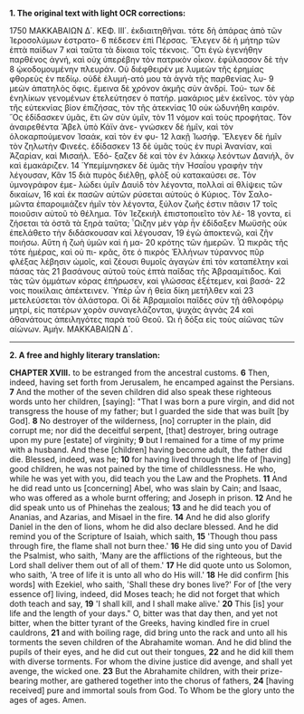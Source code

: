 **1. The original text with light OCR corrections:**

1750             ΜΑΚΚΑΒΑΙΩΝ Δ΄.               ΚΕΦ. ΙΙΙ΄.
ἐκδιαιτηθῆναι. τότε δὴ ἀπάρας ἀπὸ τῶν Ἱεροσολύμων ἐστρατο-
6  πέδεσεν ἐπὶ Πέρσας. Ἔλεγεν δὲ ἡ μήτηρ τῶν ἑπτὰ παίδων
7  καὶ ταῦτα τὰ δίκαια τοῖς τέκνοις. ῞Οτι ἐγὼ ἐγενήθην παρθένος
ἀγνή, καὶ οὐχ ὑπερέβην τὸν πατρικὸν οἶκον. ἐφύλασσον δὲ τὴν
8  ᾠκοδομουμένην πλευράν. Οὐ διέφθειρέν με λυμεὼν τῆς ἐρημίας
φθορεὺς ἐν πεδίῳ. οὐδὲ ἐλυμή-ατό μου τὰ ἁγνὰ τῆς παρθενίας λυ-
9  μεὼν ἀπατηλὸς ὄφις. ἔμεινα δὲ χρόνον ἀκμῆς σὺν ἀνδρί. Τού-
των δὲ ἐνηλίκων γενομένων ἐτελεύτησεν ὁ πατήρ. μακάριος μὲν
ἐκεῖνος. τὸν γὰρ τῆς εὐτεκνίας βίον ἐπιζήσας, τὸν τῆς ἀτεκνίας
10 οὐκ ὠδυνήθη καιρόν. ῞Ος ἐδίδασκεν ὑμᾶς, ἔτι ὢν σὺν ὑμῖν, τὸν
11 νόμον καὶ τοὺς προφήτας. Τὸν ἀναιρεθέντα Ἄβελ ὑπὸ Κάϊν ἀνε-
γνώσκεν δὲ ἡμῖν, καὶ τὸν ὁλοκαρπούμενον Ἰσαάκ, καὶ τὸν ἐν φυ-
12 λακῇ Ἰωσήφ. Ἔλεγεν δὲ ἡμῖν τὸν ζηλωτὴν Φινεές. ἐδίδασκεν
13 δὲ ὑμᾶς τοὺς ἐν πυρὶ Ἀνανίαν, καὶ Ἀζαρίαν, καὶ Μισαήλ. Ἐδό-
ξαζεν δὲ καὶ τὸν ἐν λάκκῳ λεόντων Δανιήλ, ὃν καὶ ἐμακάριζεν.
14 Ὑπεμίμνησκεν δὲ ὑμᾶς τὴν Ἠσαΐου γραφὴν τὴν λέγουσαν, Κἂν
15 διὰ πυρὸς διέλθῃ, φλὸξ οὐ κατακαύσει σε. Τὸν ὑμνογράφον ἐμε-
λώδει ὑμῖν Δαυὶδ τὸν λέγοντα, πολλαὶ αἱ θλίψεις τῶν δικαίων,
16 καὶ ἐκ πασῶν αὐτῶν ρύσεται αὐτοὺς ὁ Κύριος. Τὸν Σαλο-
μῶντα ἐπαροιμιάζεν ἡμῖν τὸν λέγοντα, ξύλον ζωῆς ἐστιν πᾶσιν
17 τοῖς ποιοῦσιν αὐτοῦ τὸ θέλημα. Τὸν Ἰεζεκιὴλ ἐπιστοποιεῖτο τὸν λέ-
18 γοντα, εἰ ζήσεται τὰ ὀστᾶ τὰ ξηρὰ ταῦτα; ῏Ωιζην μὲν γὰρ ἦν
ἐδίδαξεν Μωϋσῆς οὐκ ἐπελάθετο τὴν διδάσκουσαν καὶ λέγουσαν,
19 ἐγὼ ἀποκτενῶ, καὶ ζῆν ποιήσω. Αὕτη ἡ ζωὴ ὑμῶν καὶ ἡ μα-
20 κρότης τῶν ἡμερῶν. Ὦ πικρᾶς τῆς τότε ἡμέρας, καὶ οὐ πι-
κρᾶς, ὅτε ὁ πικρὸς Ἑλλήνων τύραννος πῦρ φλέξας λέβησιν ὠμοῖς,
καὶ ζέουσι θυμοῖς ἀγαγὼν ἐπὶ τὸν καταπέλτην καὶ πάσας τὰς
21 βασάνους αὐτοῦ τοὺς ἑπτὰ παῖδας τῆς Ἀβρααμίτιδος. Καὶ τὰς
τῶν ὀμμάτων κόρας ἐπήρωσεν, καὶ γλώσσας ἐξέτεμεν, καὶ βασά-
22 νοις ποικίλαις ἀπέκτεινεν. Ὑπὲρ ὧν ἡ θεία δίκη μετῆλθεν καὶ
23 μετελεύσεται τὸν ἀλάστορα. Οἱ δὲ Ἀβραμιαῖοι παῖδες σὺν τῇ
ἀθλοφόρῳ μητρί, εἰς πατέρων χορὸν συναγελάζονται, ψυχὰς ἁγνὰς
24 καὶ ἀθανάτους ἀπειληγότες παρὰ τοῦ Θεοῦ. Ὡι ἡ δόξα εἰς τοὺς
αἰῶνας τῶν αἰώνων. Ἀμήν.
                         ΜΑΚΚΑΒΑΙΩΝ Δ´.

---

**2. A free and highly literary translation:**

**CHAPTER XVIII.**
to be estranged from the ancestral customs.
**6** Then, indeed, having set forth from Jerusalem, he encamped against the Persians.
**7** And the mother of the seven children did also speak these righteous words unto her children, [saying]: "That I was born a pure virgin, and did not transgress the house of my father; but I guarded the side that was built [by God].
**8** No destroyer of the wilderness, [no] corrupter in the plain, did corrupt me; nor did the deceitful serpent, [that] destroyer, bring outrage upon my pure [estate] of virginity;
**9** but I remained for a time of my prime with a husband. And these [children] having become adult, the father did die. Blessed, indeed, was he;
**10** for having lived through the life of [having] good children, he was not pained by the time of childlessness. He who, while he was yet with you, did teach you the Law and the Prophets.
**11** And he did read unto us [concerning] Abel, who was slain by Cain; and Isaac, who was offered as a whole burnt offering; and Joseph in prison.
**12** And he did speak unto us of Phinehas the zealous;
**13** and he did teach you of Ananias, and Azarias, and Misael in the fire.
**14** And he did also glorify Daniel in the den of lions, whom he did also declare blessed. And he did remind you of the Scripture of Isaiah, which saith,
**15** 'Though thou pass through fire, the flame shall not burn thee.'
**16** He did sing unto you of David the Psalmist, who saith, 'Many are the afflictions of the righteous, but the Lord shall deliver them out of all of them.'
**17** He did quote unto us Solomon, who saith, 'A tree of life it is unto all who do His will.'
**18** He did confirm [his words] with Ezekiel, who saith, 'Shall these dry bones live?' For of [the very essence of] living, indeed, did Moses teach; he did not forget that which doth teach and say,
**19** 'I shall kill, and I shall make alive.'
**20** This [is] your life and the length of your days." O, bitter was that day then, and yet not bitter, when the bitter tyrant of the Greeks, having kindled fire in cruel cauldrons,
**21** and with boiling rage, did bring unto the rack and unto all his torments the seven children of the Abrahamite woman. And he did blind the pupils of their eyes, and he did cut out their tongues,
**22** and he did kill them with diverse torments. For whom the divine justice did avenge, and shall yet avenge, the wicked one.
**23** But the Abrahamite children, with their prize-bearing mother, are gathered together into the chorus of fathers,
**24** [having received] pure and immortal souls from God. To Whom be the glory unto the ages of ages. Amen.